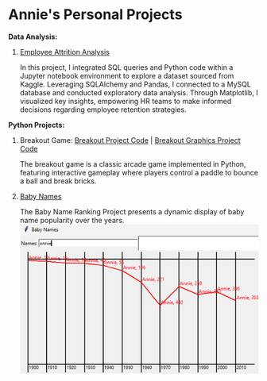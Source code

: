 
# Annie's Personal Projects

**Data Analysis:**

1. [Employee Attrition Analysis](https://github.com/anniecnchang/annie-personal-projects/blob/main/data-analysis/Employee%20Attrition%20Analysis.ipynb)

   In this project, I integrated SQL queries and Python code within a Jupyter notebook environment to explore a dataset sourced from Kaggle. Leveraging SQLAlchemy and Pandas, I connected to a MySQL database and conducted exploratory data analysis. Through Matplotlib, I   
   visualized key insights, empowering HR teams to make informed decisions regarding employee retention strategies.


**Python Projects:**
1. Breakout Game: [Breakout Project Code](path/to/breakout.py) | [Breakout Graphics Project Code](path/to/breakout_graphics.py)

   The breakout game is a classic arcade game implemented in Python, featuring interactive gameplay where players control a paddle to bounce a ball and break bricks.

2. [Baby Names](https://github.com/anniecnchang/annie-personal-projects/blob/main/python-programming/babygraphics.py)

   The Baby Name Ranking Project presents a dynamic display of baby name popularity over the years.
   ![Image Alt Text](https://github.com/anniecnchang/annie-personal-projects/blob/main/python-programming/babynamesranking_1.png)
